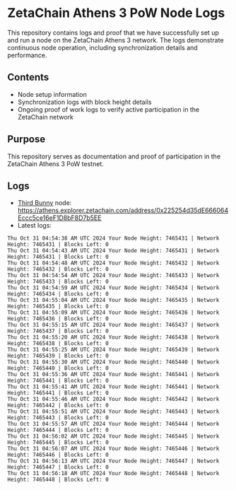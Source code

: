 # ZetaChain Athens 3 PoW Node Logs
This repository contains logs and proof that we have successfully set up and run a node on the ZetaChain Athens 3 network. The logs demonstrate continuous node operation, including synchronization details and performance.

## Contents
- Node setup information
- Synchronization logs with block height details
- Ongoing proof of work logs to verify active participation in the ZetaChain network

## Purpose
This repository serves as documentation and proof of participation in the ZetaChain Athens 3 PoW testnet.

## Logs

- [Third Bunny](https://thirdbunny.xyz/) node: https://athens.explorer.zetachain.com/address/0x225254d35dE666064Eccc5ce16eF1D8bF8D7b5EE
- Latest logs:
```
Thu Oct 31 04:54:38 AM UTC 2024 Your Node Height: 7465431 | Network Height: 7465431 | Blocks Left: 0
Thu Oct 31 04:54:43 AM UTC 2024 Your Node Height: 7465431 | Network Height: 7465431 | Blocks Left: 0
Thu Oct 31 04:54:48 AM UTC 2024 Your Node Height: 7465432 | Network Height: 7465432 | Blocks Left: 0
Thu Oct 31 04:54:54 AM UTC 2024 Your Node Height: 7465433 | Network Height: 7465433 | Blocks Left: 0
Thu Oct 31 04:54:59 AM UTC 2024 Your Node Height: 7465434 | Network Height: 7465434 | Blocks Left: 0
Thu Oct 31 04:55:04 AM UTC 2024 Your Node Height: 7465435 | Network Height: 7465435 | Blocks Left: 0
Thu Oct 31 04:55:09 AM UTC 2024 Your Node Height: 7465436 | Network Height: 7465436 | Blocks Left: 0
Thu Oct 31 04:55:15 AM UTC 2024 Your Node Height: 7465437 | Network Height: 7465437 | Blocks Left: 0
Thu Oct 31 04:55:20 AM UTC 2024 Your Node Height: 7465438 | Network Height: 7465438 | Blocks Left: 0
Thu Oct 31 04:55:25 AM UTC 2024 Your Node Height: 7465439 | Network Height: 7465439 | Blocks Left: 0
Thu Oct 31 04:55:30 AM UTC 2024 Your Node Height: 7465440 | Network Height: 7465440 | Blocks Left: 0
Thu Oct 31 04:55:36 AM UTC 2024 Your Node Height: 7465441 | Network Height: 7465441 | Blocks Left: 0
Thu Oct 31 04:55:41 AM UTC 2024 Your Node Height: 7465441 | Network Height: 7465441 | Blocks Left: 0
Thu Oct 31 04:55:46 AM UTC 2024 Your Node Height: 7465442 | Network Height: 7465442 | Blocks Left: 0
Thu Oct 31 04:55:51 AM UTC 2024 Your Node Height: 7465443 | Network Height: 7465443 | Blocks Left: 0
Thu Oct 31 04:55:57 AM UTC 2024 Your Node Height: 7465444 | Network Height: 7465444 | Blocks Left: 0
Thu Oct 31 04:56:02 AM UTC 2024 Your Node Height: 7465445 | Network Height: 7465445 | Blocks Left: 0
Thu Oct 31 04:56:07 AM UTC 2024 Your Node Height: 7465446 | Network Height: 7465446 | Blocks Left: 0
Thu Oct 31 04:56:13 AM UTC 2024 Your Node Height: 7465447 | Network Height: 7465447 | Blocks Left: 0
Thu Oct 31 04:56:18 AM UTC 2024 Your Node Height: 7465448 | Network Height: 7465448 | Blocks Left: 0
```
